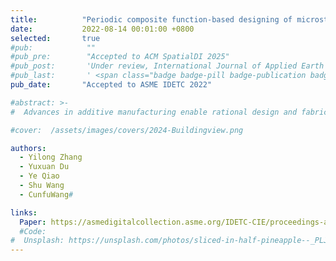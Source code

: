 ```yaml
---
title:          "Periodic composite function-based designing of microstructures with programmable poisson's ratio"
date:           2022-08-14 00:01:00 +0800
selected:       true
#pub:            ""
#pub_pre:        "Accepted to ACM SpatialDI 2025"
#pub_post:       'Under review, International Journal of Applied Earth Observation and Geoinformation(JAG)'
#pub_last:       ' <span class="badge badge-pill badge-publication badge-success">Spotlight</span>'
pub_date:       "Accepted to ASME IDETC 2022"

#abstract: >-
#  Advances in additive manufacturing enable rational design and fabrication of multiscale architectures composed of microstructures with extreme mechanical properties. The parameterization of microstructures determines the computational cost for rational design and connectivity between different microstructures, in turn, the mechanical performance of the fabricated multiscale architectures. In this paper, we propose a periodic composite function(PCF)-based approach for designing microstructures. The shape of the microstructures is characterized by the sign of the periodic composite functions. The proposed method can program Poisson's ratio of the microstructures with a small number of parameters. Furthermore, due to its implicit representation, the proposed method allows for continuously tiling of microstructures with different mechanical properties. As such, by designing the distribution of the scalar parameters, we are able to project spatially varying microstructures onto an object of arbitrary geometry and control its deformation. Based on the proposed approach, multiple groups of microstructures with Poisson’s ratio ranging from negative to positive are presented. Numerical examples are also presented to demonstrate the efficacy of the proposed approach in controlling elastic deformation through spatially varying microstructures. Due to its compact representation, the proposed method can be readily reproduced by other researchers and extended to practical applications in designing two-scale architectures for additive manufacturing.

#cover:  /assets/images/covers/2024-Buildingview.png

authors:
  - Yilong Zhang
  - Yuxuan Du
  - Ye Qiao
  - Shu Wang
  - CunfuWang#

links:
  Paper: https://asmedigitalcollection.asme.org/IDETC-CIE/proceedings-abstract/IDETC-CIE2022/86229/V03AT03A045/1150338
  #Code: 
#  Unsplash: https://unsplash.com/photos/sliced-in-half-pineapple--_PLJZmHZzk
---
```


